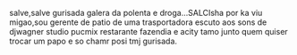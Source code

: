 salve,salve gurisada galera da polenta e droga...SALCIsha por ka viu migao,sou gerente de patio de uma trasportadora escuto aos sons de djwagner studio pucmix restarante fazendia e acity tamo junto quem quiser trocar um papo e so chamr posi tmj gurisada.

